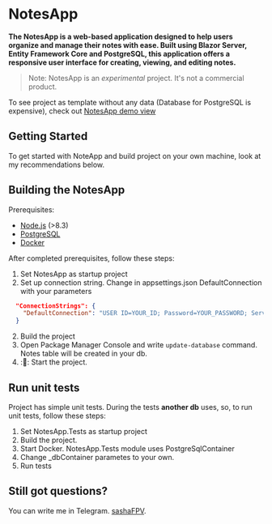﻿# NotesApp

**The NotesApp is a web-based application designed to help users organize and manage their notes with ease. Built using Blazor Server, Entity Framework Core and PostgreSQL, this application offers a responsive user interface for creating, viewing, and editing notes.**

> Note: NotesApp is an *experimental* project. It's not a commercial product. 

To see project as template without any data (Database for PostgreSQL is expensive), check out [NotesApp demo view](https://blazornote.azurewebsites.net/)

## Getting Started

To get started with NoteApp and build project on your own machine, look at my recommendations below.

## Building the NotesApp

Prerequisites:
- [Node.js](https://nodejs.org/) (>8.3)
- [PostgreSQL](https://www.postgresql.org/download/)
- [Docker](https://docs.docker.com/desktop/install/mac-install/)

After completed prerequisites, follow these steps:
1. Set NotesApp as startup project
2. Set up connection string. Change in appsettings.json DefaultConnection with your parameters
```json 
  "ConnectionStrings": {
    "DefaultConnection": "USER ID=YOUR_ID; Password=YOUR_PASSWORD; Server=YOUR_SERVER; Port=YOUR_PORT; Database=DB_NAME; Integrated Security=true; Pooling=true;"
  }
```
2. Build the project
3. Open Package Manager Console and write ```update-database``` command. Notes table will be created in your db.
4. :👾: Start the project.

## Run unit tests

Project has simple unit tests. During the tests **another db** uses, so, to run unit tests, follow these steps:
1. Set NotesApp.Tests as startup project
2. Build the project.
3. Start Docker. NotesApp.Tests module uses PostgreSqlContainer
4. Change _dbContainer parametes to your own. 
5. Run tests

## Still got questions?

You can write me in Telegram. [sashaFPV](https://t.me/sasha_fpv).
